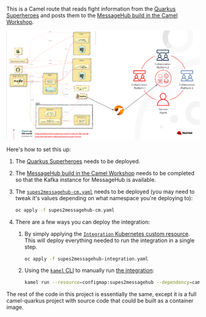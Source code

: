 This is a Camel route that reads fight information from the [Quarkus Superheroes](https://github.com/quarkusio/quarkus-super-heroes) and posts them to the [MessageHub build in the Camel Workshop](https://github.com/RedHat-Middleware-Workshops/workshop-camel3).

![images/supes-to-messagehub.png](images/supes-to-messagehub.png)

Here's how to set this up:
1. The [Quarkus Superheroes](https://github.com/quarkusio/quarkus-superheroes) needs to be deployed.
2. The [MessageHub build in the Camel Workshop](https://github.com/RedHat-Middleware-Workshops/workshop-camel3) needs to be completed so that the Kafka instance for MessageHub is available.
3. The [`supes2messagehub-cm.yaml`](supes2messagehub-cm.yaml) needs to be deployed (you may need to tweak it's values depending on what namespace you're deploying to):
    ```bash
    oc apply -f supes2messagehub-cm.yaml
    ```

4. There are a few ways you can deploy the integration:
   1. By simply applying the [`Integration` Kubernetes custom resource](supes2messagehub-integration.yaml). This will deploy everything needed to run the integration in a single step.
       ```bash
       oc apply -f supes2messagehub-integration.yaml
       ```

   2. Using the [`kamel` CLI](https://camel.apache.org/camel-k/1.11.x/cli/cli.html) to manually run [the integration](supes2messagehub.yaml):
       ```bash
       kamel run --resource=configmap:supes2messagehub --dependency=camel:jslt --dependency=mvn:io.quarkus:quarkus-apicurio-registry-avro supes2messagehub.yaml
       ```

The rest of the code in this project is essentially the same, except it is a full camel-quarkus project with source code that could be built as a container image.